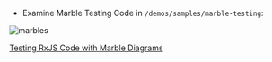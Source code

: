 - Examine Marble Testing Code in `/demos/samples/marble-testing`:

![marbles](assets/images/marbles.jpg)


[Testing RxJS Code with Marble Diagrams](https://rxjs.dev/guide/testing/marble-testing)